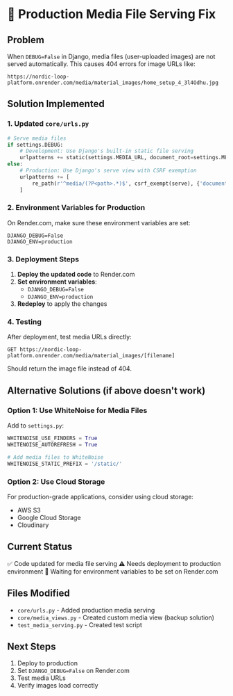 # 🔧 Production Media File Serving Fix

## Problem
When `DEBUG=False` in Django, media files (user-uploaded images) are not served automatically. This causes 404 errors for image URLs like:
```
https://nordic-loop-platform.onrender.com/media/material_images/home_setup_4_3l4Odhu.jpg
```

## Solution Implemented

### 1. Updated `core/urls.py`
```python
# Serve media files
if settings.DEBUG:
    # Development: Use Django's built-in static file serving
    urlpatterns += static(settings.MEDIA_URL, document_root=settings.MEDIA_ROOT)
else:
    # Production: Use Django's serve view with CSRF exemption
    urlpatterns += [
        re_path(r'^media/(?P<path>.*)$', csrf_exempt(serve), {'document_root': settings.MEDIA_ROOT}),
    ]
```

### 2. Environment Variables for Production

On Render.com, make sure these environment variables are set:

```env
DJANGO_DEBUG=False
DJANGO_ENV=production
```

### 3. Deployment Steps

1. **Deploy the updated code** to Render.com
2. **Set environment variables**:
   - `DJANGO_DEBUG=False`
   - `DJANGO_ENV=production`
3. **Redeploy** to apply the changes

### 4. Testing

After deployment, test media URLs directly:
```
GET https://nordic-loop-platform.onrender.com/media/material_images/[filename]
```

Should return the image file instead of 404.

## Alternative Solutions (if above doesn't work)

### Option 1: Use WhiteNoise for Media Files
Add to `settings.py`:
```python
WHITENOISE_USE_FINDERS = True
WHITENOISE_AUTOREFRESH = True

# Add media files to WhiteNoise
WHITENOISE_STATIC_PREFIX = '/static/'
```

### Option 2: Use Cloud Storage
For production-grade applications, consider using cloud storage:
- AWS S3
- Google Cloud Storage
- Cloudinary

## Current Status
✅ Code updated for media file serving
⚠️ Needs deployment to production environment
🔄 Waiting for environment variables to be set on Render.com

## Files Modified
- `core/urls.py` - Added production media serving
- `core/media_views.py` - Created custom media view (backup solution)
- `test_media_serving.py` - Created test script

## Next Steps
1. Deploy to production
2. Set `DJANGO_DEBUG=False` on Render.com
3. Test media URLs
4. Verify images load correctly 